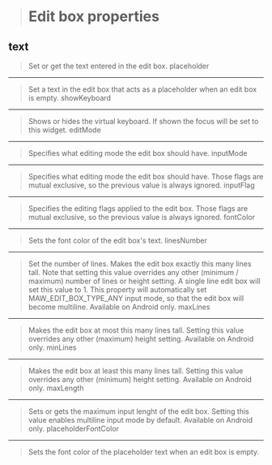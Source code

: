 >Edit box properties
>===================
>
text
----
>Set or get the text entered in the edit box.
placeholder
-----------
>Set a text in the edit box that acts as a placeholder when an edit box is empty.
showKeyboard
------------
>Shows or hides the virtual keyboard. If shown the focus will be set to this widget.
editMode
--------
>Specifies what editing mode the edit box should have.
inputMode
---------
>Specifies what editing mode the edit box should have. Those flags are mutual exclusive, so the previous value is always ignored.
inputFlag
---------
>Specifies the editing flags applied to the edit box. Those flags are mutual exclusive, so the previous value is always ignored.
fontColor
---------
>Sets the font color of the edit box's text.
linesNumber
-----------
>Set the number of lines. Makes the edit box exactly this many lines tall. Note that setting this value overrides any other (minimum / maximum) number of lines or height setting. A single line edit box will set this value to 1. This property will automatically set MAW_EDIT_BOX_TYPE_ANY input mode, so that the edit box will become multiline. Available on Android only.
maxLines
--------
>Makes the edit box at most this many lines tall. Setting this value overrides any other (maximum) height setting. Available on Android only.
minLines
--------
>Makes the edit box at least this many lines tall. Setting this value overrides any other (minimum) height setting. Available on Android only.
maxLength
---------
>Sets or gets the maximum input lenght of the edit box. Setting this value enables multiline input mode by default. Available on Android only.
placeholderFontColor
--------------------
>Sets the font color of the placeholder text when an edit box is empty.
